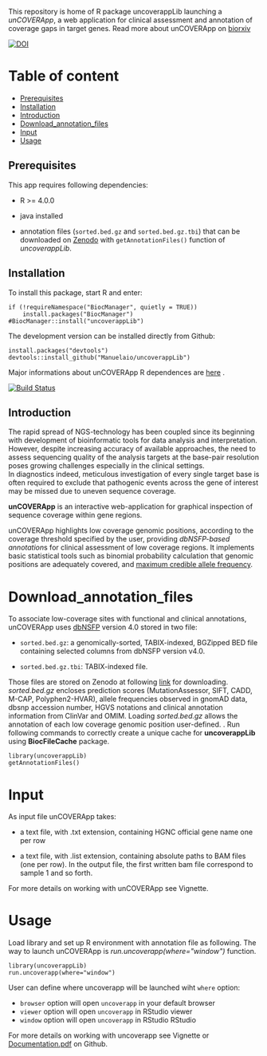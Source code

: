 

This repository is home of R package uncoverappLib launching a *unCOVERApp*, 
a web application for clinical assessment and annotation of coverage gaps in
target genes. Read more about unCOVERApp on [biorxiv](https://www.biorxiv.org/content/10.1101/2020.02.10.939769v1)

[![DOI](https://zenodo.org/badge/254597958.svg)](https://zenodo.org/badge/latestdoi/254597958)



# Table of content

* [Prerequisites](#Prerequisites)
* [Installation](#Installation)
* [Introduction](#Introduction)
* [Download_annotation_files](#Download_annotation_files)
* [Input](#Input)
* [Usage](#Usage)


## Prerequisites


This app requires following dependencies:


- R >= 4.0.0

- java installed 

- annotation files (`sorted.bed.gz` and `sorted.bed.gz.tbi`) that can be 
downloaded on [Zenodo](https://zenodo.org/record/3747448#.XpBmnVMzbOR) with 
`getAnnotationFiles()` function of *uncoverappLib*. 

## Installation

To install this package, start R and enter: 

``` {r}
if (!requireNamespace("BiocManager", quietly = TRUE))
    install.packages("BiocManager")
#BiocManager::install("uncoverappLib")     

``` 


The development version can be installed directly from Github:

``` {r}
install.packages("devtools")
devtools::install_github("Manuelaio/uncoverappLib")

``` 



Major informations about unCOVERApp R dependences are 
[here](https://github.com/Manuelaio/test_dependence) .

[![Build Status](https://travis-ci.com/Manuelaio/test_dependence.svg?branch=master)](https://travis-ci.com/Manuelaio/test_dependence)


## Introduction


The rapid spread of NGS-technology has been coupled since its beginning with 
development of bioinformatic tools for data analysis and interpretation. 
However, despite increasing accuracy of available approaches, the need to 
assess sequencing quality of the analysis targets at the base-pair resolution 
poses growing challenges especially in the clinical settings.  
In diagnostics indeed, meticulous investigation of every single target base is 
often required to exclude that pathogenic events across the gene of interest 
may be missed due to uneven sequence coverage.


**unCOVERApp** is an interactive web-application 
for graphical inspection of sequence coverage within gene regions.


unCOVERApp highlights low coverage genomic positions, according to the coverage
threshold specified by the user, providing *dbNSFP-based annotation*s for 
clinical assessment of low coverage regions. 
It implements basic statistical tools such as binomial probability calculation 
that genomic positions are adequately 
covered, and 
[maximum credible allele frequency](http://cardiodb.org/allelefrequencyapp/). 


# Download_annotation_files

To associate low-coverage sites with functional and clinical annotations, 
unCOVERApp uses [dbNSFP](https://sites.google.com/site/jpopgen/dbNSFP) 
version 4.0 stored in two file:


* `sorted.bed.gz`: a genomically-sorted, TABIX-indexed, BGZipped BED file 
containing selected columns from dbNSFP version  v4.0. 


* `sorted.bed.gz.tbi`: TABIX-indexed file.

Those files are stored on Zenodo at following
[link](https://zenodo.org/record/3747448#.XpBmnVMzbOR) for downloading. 
*sorted.bed.gz* encloses prediction scores (MutationAssessor, SIFT, CADD, 
M-CAP, Polyphen2-HVAR), allele frequencies observed in 
gnomAD data, dbsnp accession number, HGVS notations and clinical annotation 
information from ClinVar and OMIM. Loading *sorted.bed.gz* allows the annotation 
of each low coverage genomic position user-defined. . 
Run following commands to correctly create a unique cache for **uncoverappLib** 
using **BiocFileCache** package.


``` {r}
library(uncoverappLib)
getAnnotationFiles()

```



# Input

As input file unCOVERApp takes:

- a text file, with .txt extension, containing HGNC official gene name one per 
row

- a text file, with .list extension, containing absolute paths to BAM files
(one per row). In the output file, the first written bam file correspond to
sample 1 and so forth. 


For more details on working with unCOVERApp see Vignette.


# Usage

Load library and set up R environment with annotation file as following. 
The way to launch unCOVERApp is *run.uncoverapp(where="window")* function. 

``` {r}
library(uncoverappLib)
run.uncoverapp(where="window")

``` 
User can define where uncoverapp will be launched wiht `where` option:

 - `browser` option will open `uncoverapp` in your default browser
 - `viewer` option will open `uncoverapp` in RStudio viewer
 - `window` option will open `uncoverapp` in RStudio RStudio

For more details on working with uncoverapp see Vignette or [Documentation.pdf](https://github.com/Manuelaio/unCOVERApp/blob/master/Documentation.pdf) on Github. 


